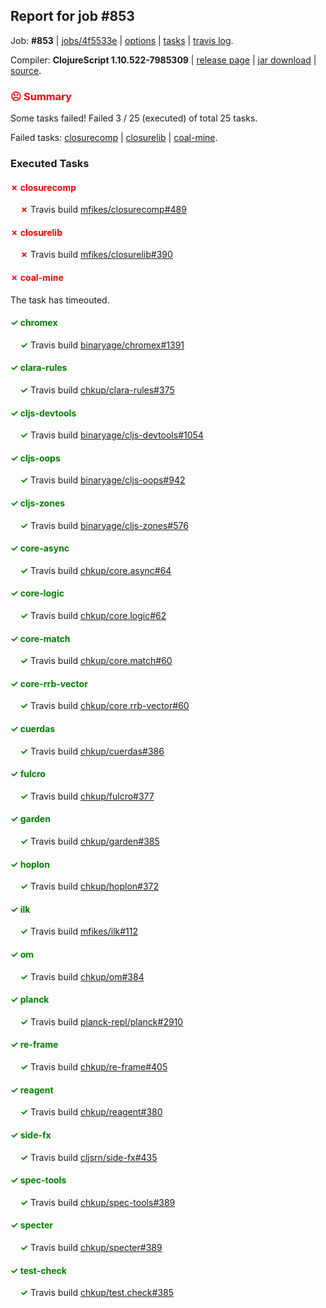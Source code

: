 ## Report for job #853

Job: **#853** | [jobs/4f5533e](https://github.com/cljs-oss/canary/commit/4f5533e69c79ddb3654077743e54314e2453b7c5) | [options](options.edn) | [tasks](tasks.edn) | [travis log](https://travis-ci.org/cljs-oss/canary/builds/510633776).

Compiler: **ClojureScript 1.10.522-7985309** | [release page](https://github.com/cljs-oss/canary/releases/tag/r1.10.522-7985309) | [jar download](https://github.com/cljs-oss/canary/releases/download/r1.10.522-7985309/clojurescript-1.10.522-7985309.jar) | [source](https://github.com/mfikes/clojurescript/commit/79853097156c0860f34cafda67f7f9b171227dab).

### <b style='color:red'>☹ Summary</b>

Some tasks failed! Failed 3 / 25 (executed) of total 25 tasks.

Failed tasks: [closurecomp](#-closurecomp) | [closurelib](#-closurelib) | [coal-mine](#-coal-mine).

### Executed Tasks

#### <b style='color:red'>&#x2717; closurecomp</b>
&nbsp;&nbsp;&nbsp;&nbsp;<b style='color:red'>&#x2717;</b> Travis build [mfikes/closurecomp#489](https://travis-ci.org/mfikes/closurecomp/builds/510635821)<br>

#### <b style='color:red'>&#x2717; closurelib</b>
&nbsp;&nbsp;&nbsp;&nbsp;<b style='color:red'>&#x2717;</b> Travis build [mfikes/closurelib#390](https://travis-ci.org/mfikes/closurelib/builds/510635823)<br>

#### <b style='color:red'>&#x2717; coal-mine</b>
The task has timeouted.

#### <b style='color:green'>&#x2713; chromex</b>
&nbsp;&nbsp;&nbsp;&nbsp;<b style='color:green'>&#x2713;</b> Travis build [binaryage/chromex#1391](https://travis-ci.org/binaryage/chromex/builds/510635782)<br>

#### <b style='color:green'>&#x2713; clara-rules</b>
&nbsp;&nbsp;&nbsp;&nbsp;<b style='color:green'>&#x2713;</b> Travis build [chkup/clara-rules#375](https://travis-ci.org/chkup/clara-rules/builds/510635784)<br>

#### <b style='color:green'>&#x2713; cljs-devtools</b>
&nbsp;&nbsp;&nbsp;&nbsp;<b style='color:green'>&#x2713;</b> Travis build [binaryage/cljs-devtools#1054](https://travis-ci.org/binaryage/cljs-devtools/builds/510635789)<br>

#### <b style='color:green'>&#x2713; cljs-oops</b>
&nbsp;&nbsp;&nbsp;&nbsp;<b style='color:green'>&#x2713;</b> Travis build [binaryage/cljs-oops#942](https://travis-ci.org/binaryage/cljs-oops/builds/510635796)<br>

#### <b style='color:green'>&#x2713; cljs-zones</b>
&nbsp;&nbsp;&nbsp;&nbsp;<b style='color:green'>&#x2713;</b> Travis build [binaryage/cljs-zones#576](https://travis-ci.org/binaryage/cljs-zones/builds/510635804)<br>

#### <b style='color:green'>&#x2713; core-async</b>
&nbsp;&nbsp;&nbsp;&nbsp;<b style='color:green'>&#x2713;</b> Travis build [chkup/core.async#64](https://travis-ci.org/chkup/core.async/builds/510635842)<br>

#### <b style='color:green'>&#x2713; core-logic</b>
&nbsp;&nbsp;&nbsp;&nbsp;<b style='color:green'>&#x2713;</b> Travis build [chkup/core.logic#62](https://travis-ci.org/chkup/core.logic/builds/510635844)<br>

#### <b style='color:green'>&#x2713; core-match</b>
&nbsp;&nbsp;&nbsp;&nbsp;<b style='color:green'>&#x2713;</b> Travis build [chkup/core.match#60](https://travis-ci.org/chkup/core.match/builds/510635851)<br>

#### <b style='color:green'>&#x2713; core-rrb-vector</b>
&nbsp;&nbsp;&nbsp;&nbsp;<b style='color:green'>&#x2713;</b> Travis build [chkup/core.rrb-vector#60](https://travis-ci.org/chkup/core.rrb-vector/builds/510635853)<br>

#### <b style='color:green'>&#x2713; cuerdas</b>
&nbsp;&nbsp;&nbsp;&nbsp;<b style='color:green'>&#x2713;</b> Travis build [chkup/cuerdas#386](https://travis-ci.org/chkup/cuerdas/builds/510635866)<br>

#### <b style='color:green'>&#x2713; fulcro</b>
&nbsp;&nbsp;&nbsp;&nbsp;<b style='color:green'>&#x2713;</b> Travis build [chkup/fulcro#377](https://travis-ci.org/chkup/fulcro/builds/510635905)<br>

#### <b style='color:green'>&#x2713; garden</b>
&nbsp;&nbsp;&nbsp;&nbsp;<b style='color:green'>&#x2713;</b> Travis build [chkup/garden#385](https://travis-ci.org/chkup/garden/builds/510635878)<br>

#### <b style='color:green'>&#x2713; hoplon</b>
&nbsp;&nbsp;&nbsp;&nbsp;<b style='color:green'>&#x2713;</b> Travis build [chkup/hoplon#372](https://travis-ci.org/chkup/hoplon/builds/510635891)<br>

#### <b style='color:green'>&#x2713; ilk</b>
&nbsp;&nbsp;&nbsp;&nbsp;<b style='color:green'>&#x2713;</b> Travis build [mfikes/ilk#112](https://travis-ci.org/mfikes/ilk/builds/510635944)<br>

#### <b style='color:green'>&#x2713; om</b>
&nbsp;&nbsp;&nbsp;&nbsp;<b style='color:green'>&#x2713;</b> Travis build [chkup/om#384](https://travis-ci.org/chkup/om/builds/510635957)<br>

#### <b style='color:green'>&#x2713; planck</b>
&nbsp;&nbsp;&nbsp;&nbsp;<b style='color:green'>&#x2713;</b> Travis build [planck-repl/planck#2910](https://travis-ci.org/planck-repl/planck/builds/510635968)<br>

#### <b style='color:green'>&#x2713; re-frame</b>
&nbsp;&nbsp;&nbsp;&nbsp;<b style='color:green'>&#x2713;</b> Travis build [chkup/re-frame#405](https://travis-ci.org/chkup/re-frame/builds/510635959)<br>

#### <b style='color:green'>&#x2713; reagent</b>
&nbsp;&nbsp;&nbsp;&nbsp;<b style='color:green'>&#x2713;</b> Travis build [chkup/reagent#380](https://travis-ci.org/chkup/reagent/builds/510635937)<br>

#### <b style='color:green'>&#x2713; side-fx</b>
&nbsp;&nbsp;&nbsp;&nbsp;<b style='color:green'>&#x2713;</b> Travis build [cljsrn/side-fx#435](https://travis-ci.org/cljsrn/side-fx/builds/510635897)<br>

#### <b style='color:green'>&#x2713; spec-tools</b>
&nbsp;&nbsp;&nbsp;&nbsp;<b style='color:green'>&#x2713;</b> Travis build [chkup/spec-tools#389](https://travis-ci.org/chkup/spec-tools/builds/510635975)<br>

#### <b style='color:green'>&#x2713; specter</b>
&nbsp;&nbsp;&nbsp;&nbsp;<b style='color:green'>&#x2713;</b> Travis build [chkup/specter#389](https://travis-ci.org/chkup/specter/builds/510636050)<br>

#### <b style='color:green'>&#x2713; test-check</b>
&nbsp;&nbsp;&nbsp;&nbsp;<b style='color:green'>&#x2713;</b> Travis build [chkup/test.check#385](https://travis-ci.org/chkup/test.check/builds/510635984)<br>